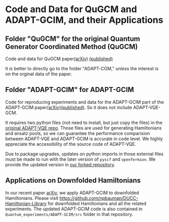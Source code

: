 # Code and Data for QuGCM and ADAPT-GCIM, and their Applications

## Folder "QuGCM" for the original Quantum Generator Coordinated Method (QuGCM)

Code and data for QuGCM paper[(arXiv)](https://arxiv.org/abs/2212.09205) [(published)](https://journals.aps.org/prresearch/abstract/10.1103/PhysRevResearch.5.023200)

It is better to directly go to the folder "ADAPT-CGM," unless the interest is on the orginal data of the paper.

## Folder "ADAPT-GCIM" for ADAPT-GCIM

Code for reproducing experiments and data for the ADAPT-GCIM part of the ADAPT-GCIM paper[(arXiv)](https://arxiv.org/abs/2312.07691)[(published)](https://doi.org/10.1038/s41534-024-00916-8). So it does not include ADAPT-VQE-GCM. 

It requires two python files (not need to install, but just copy the files) in the [original ADAPT-VQE repo](https://github.com/mayhallgroup/adapt-vqe). Those files are used for generating Hamiltonians and ansatz pools, so we can guarantee the performance comparision between ADAPT-VQE and ADAPT-GCIM is accurate in code level. We highly appreciate the accessibility of the source code of ADAPT-VQE. 

Due to package upgrades, updates on python imports in those external files must be made to run with the later version of `pyscf` and `openfermion`. We provide the updated version in [our forked repository](https://github.com/Firepanda415/adapt-vqe-for-gcim/tree/master).


## Applications on Downfolded Hamiltonians

In our recent paper [arXiv](https://arxiv.org/abs/2507.01199), we apply ADAPT-GCIM to downfolded Hamiltonians. Please visit https://github.com/npbauman/DUCC-Hamiltonian-Library for downfolded Hamiltonians and all the related experiments. The updated ADAPT-GCIM code is also contained in `Quantum_experiments/ADAPT-GCIM/src` folder in that repository.
